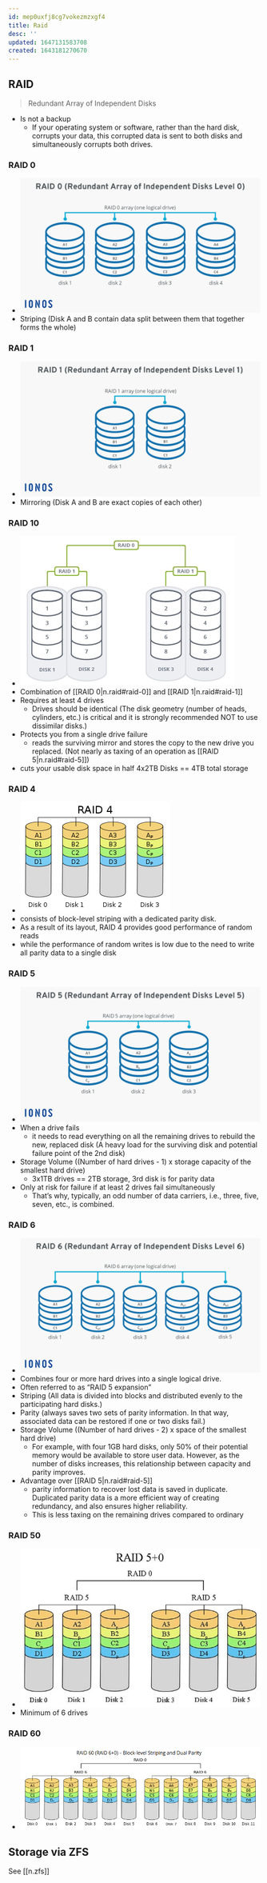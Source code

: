 ```yaml
---
id: mep0uxfj8cg7vokezmzxgf4
title: Raid
desc: ''
updated: 1647131583708
created: 1643181270670
---
```


## RAID

> Redundant Array of Independent Disks

- Is not a backup
  - If your operating system or software, rather than the hard disk, corrupts your data, this corrupted data is sent to both disks and simultaneously corrupts both drives.

### RAID 0

- ![RAID 0](/assets/images/2022-03-12-15-04-25.png)
- Striping (Disk A and B contain data split between them that together forms the whole)

### RAID 1

- ![RAID 1](/assets/images/2022-03-12-15-02-23.png)
- Mirroring (Disk A and B are exact copies of each other)

### RAID 10

- ![RAID 0, 1, and 10 Example](/assets/images/2022-03-12-14-20-16.png)
- Combination of [[RAID 0|n.raid#raid-0]] and [[RAID 1|n.raid#raid-1]]
- Requires at least 4 drives
  - Drives should be identical (The disk geometry (number of heads, cylinders, etc.) is critical and it is strongly recommended NOT to use dissimilar disks.)
- Protects you from a single drive failure
  - reads the surviving mirror and stores the copy to the new drive you replaced. (Not nearly as taxing of an operation as [[RAID 5|n.raid#raid-5]])
- cuts your usable disk space in half 4x2TB Disks == 4TB total storage

### RAID 4

- ![RAID 4](/assets/images/2022-03-12-16-31-20.png)
- consists of block-level striping with a dedicated parity disk.
- As a result of its layout, RAID 4 provides good performance of random reads
- while the performance of random writes is low due to the need to write all parity data to a single disk

### RAID 5

- ![RAID 5](/assets/images/2022-03-12-15-10-33.png)
- When a drive fails
  - it needs to read everything on all the remaining drives to rebuild the new, replaced disk (A heavy load for the surviving disk and potential failure point of the 2nd disk)
- Storage Volume ((Number of hard drives - 1) x storage capacity of the smallest hard drive)
  - 3x1TB drives == 2TB storage, 3rd disk is for parity data
- Only at risk for failure if at least 2 drives fail simultaneously
  - That’s why, typically, an odd number of data carriers, i.e., three, five, seven, etc., is combined.

### RAID 6

- ![RAID 6](/assets/images/2022-03-12-14-49-20.png)
- Combines four or more hard drives into a single logical drive.
- Often referred to as “RAID 5 expansion”
- Striping (All data is divided into blocks and distributed evenly to the participating hard disks.)
- Parity (always saves two sets of parity information. In that way, associated data can be restored if one or two disks fail.)
- Storage Volume ((Number of hard drives - 2) x space of the smallest hard drive)
  - For example, with four 1GB hard disks, only 50% of their potential memory would be available to store user data. However, as the number of disks increases, this relationship between capacity and parity improves.
- Advantage over [[RAID 5|n.raid#raid-5]]
  - parity information to recover lost data is saved in duplicate. Duplicated parity data is a more efficient way of creating redundancy, and also ensures higher reliability.
  - This is less taxing on the remaining drives compared to ordinary

### RAID 50

- ![RAID 50](/assets/images/2022-03-12-16-28-30.png)
- Minimum of 6 drives

### RAID 60

- ![RAID 60](/assets/images/2022-03-12-16-30-23.png)

## Storage via ZFS

See [[n.zfs]]
